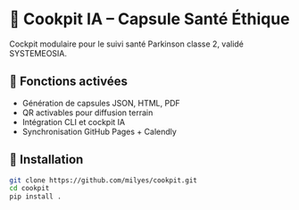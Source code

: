 # 🧠 Cookpit IA – Capsule Santé Éthique

Cockpit modulaire pour le suivi santé Parkinson classe 2, validé SYSTEMEOSIA.

## 🔧 Fonctions activées
- Génération de capsules JSON, HTML, PDF
- QR activables pour diffusion terrain
- Intégration CLI et cockpit IA
- Synchronisation GitHub Pages + Calendly

## 🚀 Installation
```bash
git clone https://github.com/milyes/cookpit.git
cd cookpit
pip install .
